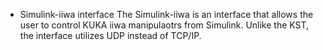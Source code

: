 * Simulink-iiwa interface
The Simulink-iiwa is an interface that allows the user to control KUKA iiwa manipulaotrs from Simulink.
Unlike the KST, the interface utilizes UDP instead of TCP/IP.
